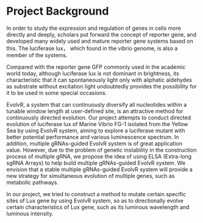 # <b>Project Background</b>

In order to study the expression and regulation of genes in cells more directly and deeply, scholars put forward the concept of reporter gene, and developed many widely used and mature reporter gene systems based on this. The luciferase lux， which found in the vibrio genome, is also a member of the systems. 

Compared with the reporter gene GFP commonly used in the academic world today, although luciferase lux is not dominant in brightness, its characteristic that it can spontaneously light only with aliphatic aldehydes as substrate without excitation light undoubtedly provides the possibility for it to be used in some special occasions. 

EvolvR, a system that can continuously diversify all nucleotides within a tunable window length at user-defined site, is an attractive method for continuously directed evolution. Our project attempts to conduct directed evolution of luciferase lux of Marine Vibrio FG-1 isolated from the Yellow Sea by using EvolvR system, aiming to explore a luciferase mutant with better potential performance and various luminescence spectrum. In addition, multiple gRNAs-guided EvolvR system is of great application value. However, due to the problem of genetic instability in the construction process of multiple gRNA, we propose the idea of using ELSA (Extra-long sgRNA Arrays) to help build multiple gRNAs-guided EvolvR system. We envision that a stable multiple gRNAs-guided EvolvR system will provide a new strategy for simultaneous evolution of multiple genes, such as metabolic pathways. 

In our project, we tried to construct a method to mutate certain specific sites of Lux gene by using EvolvR system, so as to directionally evolve certain characteristics of Lux gene, such as its luminous wavelength and luminous intensity. 

